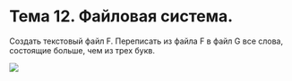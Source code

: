 # Тема 12. Файловая система.

Создать текстовый файл F. Переписать из файла F в файл G все слова, состоящие больше, чем из трех букв.

![](http://dl2.joxi.net/drive/2016/05/23/0007/2363/473403/03/93196a8e10.jpg)